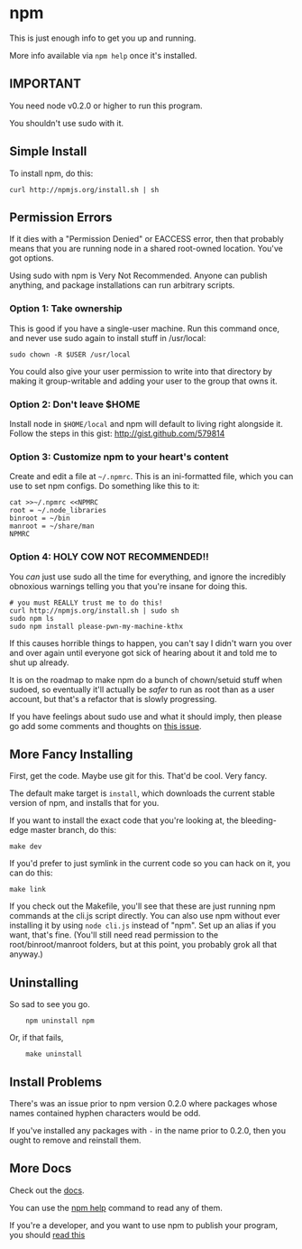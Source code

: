 # npm

This is just enough info to get you up and running.

More info available via `npm help` once it's installed.

## IMPORTANT

You need node v0.2.0 or higher to run this program.

You shouldn't use sudo with it.

## Simple Install

To install npm, do this:

    curl http://npmjs.org/install.sh | sh

## Permission Errors

If it dies with a "Permission Denied" or EACCESS error, then that probably
means that you are running node in a shared root-owned location.  You've
got options.

Using sudo with npm is Very Not Recommended.  Anyone can publish anything,
and package installations can run arbitrary scripts.

### Option 1: Take ownership

This is good if you have a single-user machine.  Run this command once, and
never use sudo again to install stuff in /usr/local:

    sudo chown -R $USER /usr/local

You could also give your user permission to write into that directory by
making it group-writable and adding your user to the group that owns it.

### Option 2: Don't leave $HOME

Install node in `$HOME/local` and npm will default to living right alongside
it.  Follow the steps in this gist: <http://gist.github.com/579814>

### Option 3: Customize npm to your heart's content

Create and edit a file at `~/.npmrc`.  This is an ini-formatted file, which
you can use to set npm configs.  Do something like this to it:

    cat >>~/.npmrc <<NPMRC
    root = ~/.node_libraries
    binroot = ~/bin
    manroot = ~/share/man
    NPMRC

### Option 4: HOLY COW NOT RECOMMENDED!!

You *can* just use sudo all the time for everything, and ignore the incredibly
obnoxious warnings telling you that you're insane for doing this.

    # you must REALLY trust me to do this!
    curl http://npmjs.org/install.sh | sudo sh
    sudo npm ls
    sudo npm install please-pwn-my-machine-kthx

If this causes horrible things to happen, you can't say I didn't warn you over
and over again until everyone got sick of hearing about it and told me to shut
up already.

It is on the roadmap to make npm do a bunch of chown/setuid stuff when sudoed,
so eventually it'll actually be *safer* to run as root than as a user account,
but that's a refactor that is slowly progressing.

If you have feelings about sudo use and what it should imply, then please go add
some comments and thoughts on [this issue](http://github.com/isaacs/npm/issues/issue/294).

## More Fancy Installing

First, get the code.  Maybe use git for this.  That'd be cool.  Very fancy.

The default make target is `install`, which downloads the current stable
version of npm, and installs that for you.

If you want to install the exact code that you're looking at, the bleeding-edge
master branch, do this:

    make dev

If you'd prefer to just symlink in the current code so you can hack
on it, you can do this:

    make link

If you check out the Makefile, you'll see that these are just running npm commands
at the cli.js script directly.  You can also use npm without ever installing
it by using `node cli.js` instead of "npm".  Set up an alias if you want, that's
fine.  (You'll still need read permission to the root/binroot/manroot folders,
but at this point, you probably grok all that anyway.)

## Uninstalling

So sad to see you go.

		npm uninstall npm

Or, if that fails,

		make uninstall

## Install Problems

There's was an issue prior to npm version 0.2.0 where packages whose names contained
hyphen characters would be odd.

If you've installed any packages with `-` in the name prior to 0.2.0, then you ought
to remove and reinstall them.

## More Docs

Check out the [docs](http://github.com/isaacs/npm/blob/master/doc/).

You can use the [npm help](http://github.com/isaacs/npm/blob/master/doc/help.md#readme)
command to read any of them.

If you're a developer, and you want to use npm to publish your program,
you should
[read this](http://github.com/isaacs/npm/blob/master/doc/developers.md#readme)
